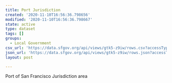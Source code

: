 ```yaml
---
title: Port Jurisdiction
created: '2020-11-10T16:56:36.798656'
modified: '2020-11-10T16:56:36.798667'
state: active
type: dataset
tags: []
groups:
  - Local Government
csv_url: 'https://data.sfgov.org/api/views/gtk5-z9iw/rows.csv?accessType=DOWNLOAD'
json_url: 'https://data.sfgov.org/api/views/gtk5-z9iw/rows.json?accessType=DOWNLOAD'
layout: post

---
```

Port of San Francisco Jurisdiction area
